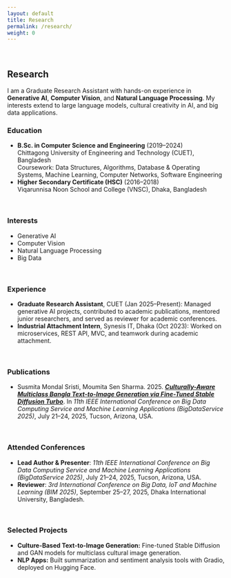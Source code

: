 ```yaml
---
layout: default
title: Research 
permalink: /research/
weight: 0
---
```

<br/>

## **Research**
I am a Graduate Research Assistant with hands-on experience in **Generative AI**, **Computer Vision**, and **Natural Language Processing**. My interests extend to large language models, cultural creativity in AI, and big data applications.

### Education
- **B.Sc. in Computer Science and Engineering** (2019–2024) <br/>
  Chittagong University of Engineering and Technology (CUET), Bangladesh <br/>
  Coursework: Data Structures, Algorithms, Database & Operating Systems, Machine Learning, Computer Networks, Software Engineering
- **Higher Secondary Certificate (HSC)** (2016–2018) <br/>
  Viqarunnisa Noon School and College (VNSC), Dhaka, Bangladesh
<br/>

### Interests
- Generative AI
- Computer Vision
- Natural Language Processing
- Big Data
<br/>

### Experience
- **Graduate Research Assistant**, CUET (Jan 2025–Present): Managed generative AI projects, contributed to academic publications, mentored junior researchers, and served as reviewer for academic conferences.
- **Industrial Attachment Intern**, Synesis IT, Dhaka (Oct 2023): Worked on microservices, REST API, MVC, and teamwork during academic attachment.
<br/>

### Publications
- Susmita Mondal Sristi, Moumita Sen Sharma. 2025. 
**_[Culturally-Aware Multiclass Bangla Text-to-Image Generation via Fine-Tuned Stable Diffusion Turbo](https://ieeexplore.ieee.org/abstract/document/11129596)_**. 
In *11th IEEE International Conference on Big Data Computing Service and Machine Learning Applications (BigDataService 2025)*, July 21–24, 2025, Tucson, Arizona, USA.
<br/>

### Attended Conferences
- **Lead Author & Presenter**: *11th IEEE International Conference on Big Data Computing Service and Machine Learning Applications (BigDataService 2025)*, July 21–24, 2025, Tucson, Arizona, USA.
- **Reviewer**: *3rd International Conference on Big Data, IoT and Machine Learning (BIM 2025)*, September 25–27, 2025, Dhaka International University, Bangladesh.
<br/>

### Selected Projects
- **Culture-Based Text-to-Image Generation:** Fine-tuned Stable Diffusion and GAN models for multiclass cultural image generation.
- **NLP Apps:** Built summarization and sentiment analysis tools with Gradio, deployed on Hugging Face.
<br/>
